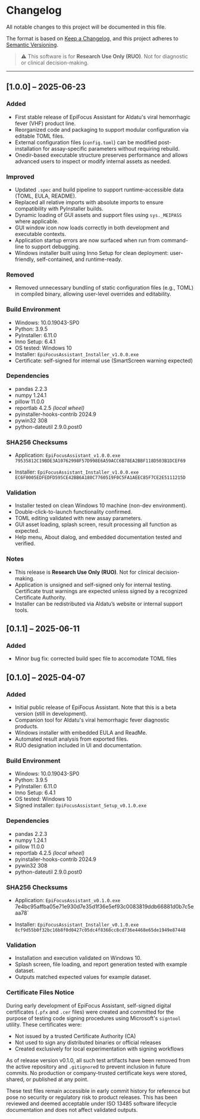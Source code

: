 # Changelog

All notable changes to this project will be documented in this file.

The format is based on [Keep a Changelog](https://keepachangelog.com/en/1.0.0/),
and this project adheres to [Semantic Versioning](https://semver.org/).

> ⚠️ This software is for **Research Use Only (RUO)**. Not for diagnostic or clinical decision-making.

---
## [1.0.0] – 2025-06-23
### Added
- First stable release of EpiFocus Assistant for Aldatu's viral hemorrhagic fever (VHF) product line.
- Reorganized code and packaging to support modular configuration via editable TOML files.
- External configuration files (`config.toml`) can be modified post-installation for assay-specific parameters without requiring rebuild.
- Onedir-based executable structure preserves performance and allows advanced users to inspect or modify internal assets as needed.

### Improved
- Updated `.spec` and build pipeline to support runtime-accessible data (TOML, EULA, README).
- Replaced all relative imports with absolute imports to ensure compatibility with PyInstaller builds.
- Dynamic loading of GUI assets and support files using `sys._MEIPASS` where applicable.
- GUI window icon now loads correctly in both development and executable contexts.
- Application startup errors are now surfaced when run from command-line to support debugging.
- Windows installer built using Inno Setup for clean deployment: user-friendly, self-contained, and runtime-ready.

### Removed
- Removed unnecessary bundling of static configuration files (e.g., TOML) in compiled binary, allowing user-level overrides and editability.

### Build Environment
- Windows: 10.0.19043-SP0
- Python: 3.9.5
- PyInstaller: 6.11.0
- Inno Setup: 6.4.1
- OS tested: Windows 10
- Installer: `EpiFocusAssistant_Installer_v1.0.0.exe`
- Certificate: self-signed for internal use (SmartScreen warning expected)

### Dependencies
- pandas 2.2.3
- numpy 1.24.1
- pillow 11.0.0
- reportlab 4.2.5 _(local wheel)_
- pyinstaller-hooks-contrib 2024.9
- pywin32 308
- python-dateutil 2.9.0.post0

### SHA256 Checksums
- Application: `EpiFocusAssistant_v1.0.0.exe`  
  `79535812C19BDE3A10762998F57D998E6A59ACC6B78EA2BBF118D503B1DCEF69`

- Installer: `EpiFocusAssistant_Installer_v1.0.0.exe`  
  `EC6F0005EDFEDFD595CE42BB6A180C7760519F0C5FA1AEEC85F7CE2E5111215D`

### Validation
- Installer tested on clean Windows 10 machine (non-dev environment).
- Double-click-to-launch functionality confirmed.
- TOML editing validated with new assay parameters.
- GUI asset loading, splash screen, result processing all function as expected.
- Help menu, About dialog, and embedded documentation tested and verified.

### Notes
- This release is **Research Use Only (RUO)**. Not for clinical decision-making.
- Application is unsigned and self-signed only for internal testing. Certificate trust warnings are expected unless signed by a recognized Certificate Authority.
- Installer can be redistributed via Aldatu’s website or internal support tools.


## [0.1.1] – 2025-06-11
### Added
- Minor bug fix: corrected build spec file to accomodate TOML files


## [0.1.0] – 2025-04-07
### Added
- Initial public release of EpiFocus Assistant. Note that this is a beta version (still in development).
- Companion tool for Aldatu's viral hemorrhagic fever diagnostic products.
- Windows installer with embedded EULA and ReadMe.
- Automated result analysis from exported files.
- RUO designation included in UI and documentation.

### Build Environment
- Windows: 10.0.19043-SP0
- Python: 3.9.5
- PyInstaller: 6.11.0
- Inno Setup: 6.4.1
- OS tested: Windows 10
- Signed installer: `EpiFocusAssistant_Setup_v0.1.0.exe`

### Dependencies
- pandas 2.2.3
- numpy 1.24.1
- pillow 11.0.0
- reportlab 4.2.5  _(local wheel)_
- pyinstaller-hooks-contrib 2024.9
- pywin32 308
- python-dateutil 2.9.0.post0

### SHA256 Checksums
- Application: `EpiFocusAssistant_v0.1.0.exe
  `7e4bc95affba05e71e930d7e35d1f36e5ef93c0083819ddb66881d0b7c5eaa78`

- Installer: `EpiFocusAssistant_Installer_v0.1.0.exe`  
  `8cf9d55b0f32bc16b8f0d0427c05dc4f8368cc8cd736e4468e65de1949e87448`

### Validation
- Installation and execution validated on Windows 10.
- Splash screen, file loading, and report generation tested with example dataset.
- Outputs matched expected values for example dataset.

### Certificate Files Notice

During early development of EpiFocus Assistant, self-signed digital certificates (`.pfx` and `.cer` files) were created and committed for the purpose of testing code signing procedures using Microsoft's `signtool` utility. These certificates were:

- Not issued by a trusted Certificate Authority (CA)
- Not used to sign any distributed binaries or official releases
- Created exclusively for local experimentation with signing workflows

As of release version v0.1.0, all such test artifacts have been removed from the active repository and `.gitignore`d to prevent inclusion in future commits. No production or company-trusted certificate keys were stored, shared, or published at any point. 

These test files remain accessible in early commit history for reference but pose no security or regulatory risk to product releases. This has been reviewed and deemed acceptable under ISO 13485 software lifecycle documentation and does not affect validated outputs.
